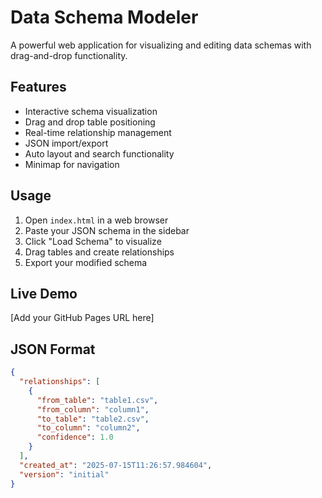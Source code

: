 # Data Schema Modeler

A powerful web application for visualizing and editing data schemas with drag-and-drop functionality.

## Features
- Interactive schema visualization
- Drag and drop table positioning
- Real-time relationship management
- JSON import/export
- Auto layout and search functionality
- Minimap for navigation

## Usage
1. Open `index.html` in a web browser
2. Paste your JSON schema in the sidebar
3. Click "Load Schema" to visualize
4. Drag tables and create relationships
5. Export your modified schema

## Live Demo
[Add your GitHub Pages URL here]

## JSON Format
```json
{
  "relationships": [
    {
      "from_table": "table1.csv",
      "from_column": "column1",
      "to_table": "table2.csv", 
      "to_column": "column2",
      "confidence": 1.0
    }
  ],
  "created_at": "2025-07-15T11:26:57.984604",
  "version": "initial"
}
